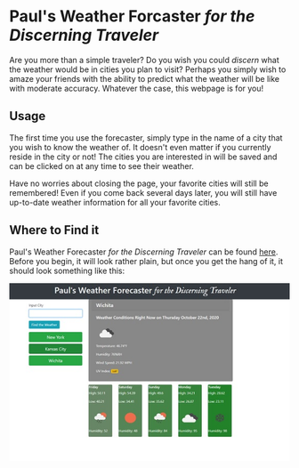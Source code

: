 # Paul's Weather Forcaster _for the Discerning Traveler_

Are you more than a simple traveler? Do you wish you could _discern_ what the weather would be in cities you plan to visit? Perhaps you simply wish to amaze your friends with the ability to predict what the weather will be like with moderate accuracy. Whatever the case, this webpage is for you!

## Usage

The first time you use the forecaster, simply type in the name of a city that you wish to know the weather of. It doesn't even matter if you currently reside in the city or not! The cities you are interested in will be saved and can be clicked on at any time to see their weather.

Have no worries about closing the page, your favorite cities will still be remembered! Even if you come back several days later, you will still have up-to-date weather information for all your favorite cities.

## Where to Find it

Paul's Weather Forecaster _for the Discerning Traveler_ can be found [here](https://kirkpatrickpaul.github.io/06_weather_app/). Before you begin, it will look rather plain, but once you get the hang of it, it should look something like this:

![Beautiful_Forecaster](./Assets/Forecaster.jpg)
